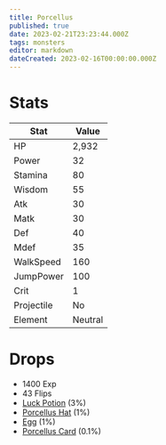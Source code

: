 ```yaml
---
title: Porcellus
published: true
date: 2023-02-21T23:23:44.000Z
tags: monsters
editor: markdown
dateCreated: 2023-02-16T00:00:00.000Z
---
```


# Stats
|Stat|Value|
|-|-|
|HP|2,932|
|Power|32|
|Stamina|80|
|Wisdom|55|
|Atk|30|
|Matk|30|
|Def|40|
|Mdef|35|
|WalkSpeed|160|
|JumpPower|100|
|Crit|1|
|Projectile|No|
|Element|Neutral|

# Drops
 * 1400 Exp
 * 43 Flips
 * [Luck Potion](/items/luck-potion.md) (3%)
 * [Porcellus Hat](/items/porcellus-hat.md) (1%)
 * [Egg](/items/egg.md) (1%)
 * [Porcellus Card](/items/porcellus-card.md) (0.1%)
